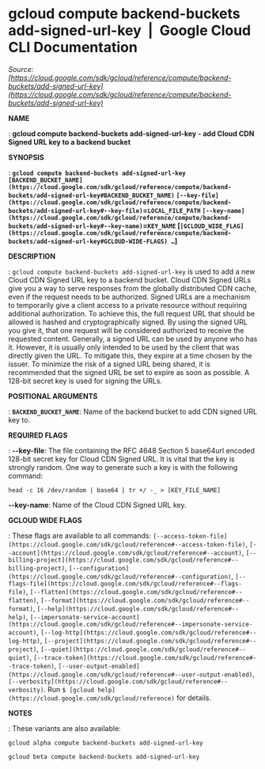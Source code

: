 # gcloud compute backend-buckets add-signed-url-key  |  Google Cloud CLI Documentation

*Source: [https://cloud.google.com/sdk/gcloud/reference/compute/backend-buckets/add-signed-url-key](https://cloud.google.com/sdk/gcloud/reference/compute/backend-buckets/add-signed-url-key)*

**NAME**

: **gcloud compute backend-buckets add-signed-url-key - add Cloud CDN Signed URL key to a backend bucket**

**SYNOPSIS**

: **`gcloud compute backend-buckets add-signed-url-key` `[BACKEND_BUCKET_NAME](https://cloud.google.com/sdk/gcloud/reference/compute/backend-buckets/add-signed-url-key#BACKEND_BUCKET_NAME)` `[--key-file](https://cloud.google.com/sdk/gcloud/reference/compute/backend-buckets/add-signed-url-key#--key-file)`=`LOCAL_FILE_PATH` `[--key-name](https://cloud.google.com/sdk/gcloud/reference/compute/backend-buckets/add-signed-url-key#--key-name)`=`KEY_NAME` [`[GCLOUD_WIDE_FLAG](https://cloud.google.com/sdk/gcloud/reference/compute/backend-buckets/add-signed-url-key#GCLOUD-WIDE-FLAGS) …`]**

**DESCRIPTION**

: `gcloud compute backend-buckets add-signed-url-key` is used to add a
new Cloud CDN Signed URL key to a backend bucket.
Cloud CDN Signed URLs give you a way to serve responses from the globally
distributed CDN cache, even if the request needs to be authorized.
Signed URLs are a mechanism to temporarily give a client access to a private
resource without requiring additional authorization. To achieve this, the full
request URL that should be allowed is hashed and cryptographically signed. By
using the signed URL you give it, that one request will be considered authorized
to receive the requested content.
Generally, a signed URL can be used by anyone who has it. However, it is usually
only intended to be used by the client that was directly given the URL. To
mitigate this, they expire at a time chosen by the issuer. To minimize the risk
of a signed URL being shared, it is recommended that the signed URL be set to
expire as soon as possible.
A 128-bit secret key is used for signing the URLs.

**POSITIONAL ARGUMENTS**

: **`BACKEND_BUCKET_NAME`**:
Name of the backend bucket to add CDN signed URL key to.

**REQUIRED FLAGS**

: **--key-file**:
The file containing the RFC 4648 Section 5 base64url encoded 128-bit secret key
for Cloud CDN Signed URL. It is vital that the key is strongly random. One way
to generate such a key is with the following command:

```
head -c 16 /dev/random | base64 | tr +/ -_ > [KEY_FILE_NAME]
```

**--key-name**:
Name of the Cloud CDN Signed URL key.

**GCLOUD WIDE FLAGS**

: These flags are available to all commands: `[--access-token-file](https://cloud.google.com/sdk/gcloud/reference#--access-token-file)`,
`[--account](https://cloud.google.com/sdk/gcloud/reference#--account)`, `[--billing-project](https://cloud.google.com/sdk/gcloud/reference#--billing-project)`,
`[--configuration](https://cloud.google.com/sdk/gcloud/reference#--configuration)`,
`[--flags-file](https://cloud.google.com/sdk/gcloud/reference#--flags-file)`,
`[--flatten](https://cloud.google.com/sdk/gcloud/reference#--flatten)`, `[--format](https://cloud.google.com/sdk/gcloud/reference#--format)`, `[--help](https://cloud.google.com/sdk/gcloud/reference#--help)`, `[--impersonate-service-account](https://cloud.google.com/sdk/gcloud/reference#--impersonate-service-account)`,
`[--log-http](https://cloud.google.com/sdk/gcloud/reference#--log-http)`,
`[--project](https://cloud.google.com/sdk/gcloud/reference#--project)`, `[--quiet](https://cloud.google.com/sdk/gcloud/reference#--quiet)`, `[--trace-token](https://cloud.google.com/sdk/gcloud/reference#--trace-token)`, `[--user-output-enabled](https://cloud.google.com/sdk/gcloud/reference#--user-output-enabled)`,
`[--verbosity](https://cloud.google.com/sdk/gcloud/reference#--verbosity)`.
Run `$ [gcloud help](https://cloud.google.com/sdk/gcloud/reference)` for details.

**NOTES**

: These variants are also available:

```
gcloud alpha compute backend-buckets add-signed-url-key
```

```
gcloud beta compute backend-buckets add-signed-url-key
```